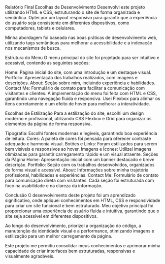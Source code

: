 Relatório Final
Escolhas de Desenvolvimento
Desenvolvi este projeto utilizando HTML e CSS, estruturando o site de forma organizada e semântica. Optei por um layout responsivo para garantir que a experiência do usuário seja consistente em diferentes dispositivos, como computadores, tablets e celulares.

Minha abordagem foi baseada nas boas práticas de desenvolvimento web, utilizando tags semânticas para melhorar a acessibilidade e a indexação nos mecanismos de busca.

Estrutura do Menu
O menu principal do site foi projetado para ser intuitivo e acessível, contendo as seguintes seções:

Home: Página inicial do site, com uma introdução e um destaque visual.
Portfolio: Apresentação dos trabalhos realizados, com imagens e descrições.
About: Seção sobre mim, incluindo experiência e habilidades.
Contact Me: Formulário de contato para facilitar a comunicação com visitantes e clientes.
A implementação do menu foi feita com HTML e CSS, garantindo uma navegação fluida e responsiva. Usei Flexbox para alinhar os itens corretamente e um efeito de hover para melhorar a interatividade.

Escolhas de Estilização
Para a estilização do site, escolhi um design moderno e profissional, utilizando CSS Flexbox e Grid para organizar os elementos da página de forma responsiva.

Tipografia: Escolhi fontes modernas e legíveis, garantindo boa experiência de leitura.
Cores: A paleta de cores foi pensada para oferecer contraste adequado e harmonia visual.
Botões e Links: Foram estilizados para serem bem visíveis e responsivos ao hover.
Imagens e Ícones: Utilizei imagens otimizadas para garantir carregamento rápido e um visual atraente.
Seções da Página
Home: Apresentação inicial com um banner destacado e breve descrição.
Portfolio: Seção com os trabalhos desenvolvidos, organizados de forma visual e acessível.
About: Informações sobre minha trajetória profissional, habilidades e experiências.
Contact Me: Formulário de contato para comunicação direta com visitantes.
Cada seção foi estruturada com foco na usabilidade e na clareza da informação.

Conclusão
O desenvolvimento deste projeto foi um aprendizado significativo, onde apliquei conhecimentos em HTML, CSS e responsividade para criar um site funcional e bem estruturado. Meu objetivo principal foi proporcionar uma experiência de usuário fluida e intuitiva, garantindo que o site seja acessível em diferentes dispositivos.

Ao longo do desenvolvimento, priorizei a organização do código, a manutenção da identidade visual e a performance, otimizando imagens e estilização para um melhor carregamento da página.

Este projeto me permitiu consolidar meus conhecimentos e aprimorar minha capacidade de criar interfaces bem estruturadas, responsivas e visualmente agradáveis.
